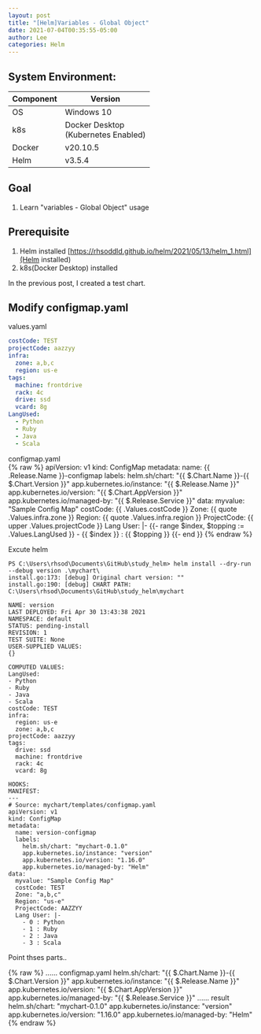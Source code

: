 ```yaml
---
layout: post
title: "[Helm]Variables - Global Object"
date: 2021-07-04T00:35:55-05:00
author: Lee
categories: Helm
---
```


## System Environment:  

|  Component  |  Version  |
| ---- | ---- |
|  OS  |  Windows 10  |
|  k8s  |  Docker Desktop <br>(Kubernetes Enabled)  |
|  Docker  |  v20.10.5  |
|  Helm  |  v3.5.4  |

## Goal
1. Learn "variables - Global Object" usage

## Prerequisite
1. Helm installed [https://rhsoddld.github.io/helm/2021/05/13/helm_1.html](Helm installed)  
2. k8s(Docker Desktop) installed

In the previous post, I created a test chart.  

## Modify configmap.yaml

values.yaml  
```yaml
costCode: TEST
projectCode: aazzyy
infra:
  zone: a,b,c
  region: us-e
tags:
  machine: frontdrive
  rack: 4c
  drive: ssd
  vcard: 8g
LangUsed:
  - Python
  - Ruby
  - Java
  - Scala
```

configmap.yaml  
{% raw  %}
	apiVersion: v1
	kind: ConfigMap
	metadata:
	  name: {{ .Release.Name }}-configmap
	  labels:
	    helm.sh/chart: "{{ $.Chart.Name }}-{{ $.Chart.Version }}"
	    app.kubernetes.io/instance: "{{ $.Release.Name }}"
	    app.kubernetes.io/version: "{{ $.Chart.AppVersion }}"
	    app.kubernetes.io/managed-by: "{{ $.Release.Service }}"
	data:
	  myvalue: "Sample Config Map"
	  costCode: {{ .Values.costCode }}
	  Zone: {{ quote .Values.infra.zone }}
	  Region: {{ quote .Values.infra.region }}
	  ProjectCode: {{ upper .Values.projectCode }}
	  Lang User: |- 
	    {{- range $index, $topping := .Values.LangUsed }}
	    - {{ $index }} : {{ $topping }}
	    {{- end }}
{% endraw %}


Excute helm   

	PS C:\Users\rhsod\Documents\GitHub\study_helm> helm install --dry-run --debug version .\mychart\
	install.go:173: [debug] Original chart version: ""
	install.go:190: [debug] CHART PATH: C:\Users\rhsod\Documents\GitHub\study_helm\mychart

	NAME: version
	LAST DEPLOYED: Fri Apr 30 13:43:38 2021
	NAMESPACE: default
	STATUS: pending-install
	REVISION: 1
	TEST SUITE: None
	USER-SUPPLIED VALUES:
	{}

	COMPUTED VALUES:
	LangUsed:
	- Python
	- Ruby
	- Java
	- Scala
	costCode: TEST
	infra:
	  region: us-e
	  zone: a,b,c
	projectCode: aazzyy
	tags:
	  drive: ssd
	  machine: frontdrive
	  rack: 4c
	  vcard: 8g

	HOOKS:
	MANIFEST:
	---
	# Source: mychart/templates/configmap.yaml
	apiVersion: v1
	kind: ConfigMap
	metadata:
	  name: version-configmap
	  labels:
	    helm.sh/chart: "mychart-0.1.0"
	    app.kubernetes.io/instance: "version"
	    app.kubernetes.io/version: "1.16.0"
	    app.kubernetes.io/managed-by: "Helm"
	data:
	  myvalue: "Sample Config Map"
	  costCode: TEST
	  Zone: "a,b,c"
	  Region: "us-e"
	  ProjectCode: AAZZYY
	  Lang User: |-
	    - 0 : Python
	    - 1 : Ruby
	    - 2 : Java
	    - 3 : Scala


Point thses parts..   

{% raw  %}
	......
	configmap.yaml
	    helm.sh/chart: "{{ $.Chart.Name }}-{{ $.Chart.Version }}"
	    app.kubernetes.io/instance: "{{ $.Release.Name }}"
	    app.kubernetes.io/version: "{{ $.Chart.AppVersion }}"
	    app.kubernetes.io/managed-by: "{{ $.Release.Service }}"
	......
	result
	    helm.sh/chart: "mychart-0.1.0"
	    app.kubernetes.io/instance: "version"
	    app.kubernetes.io/version: "1.16.0"
	    app.kubernetes.io/managed-by: "Helm"
{% endraw %}

